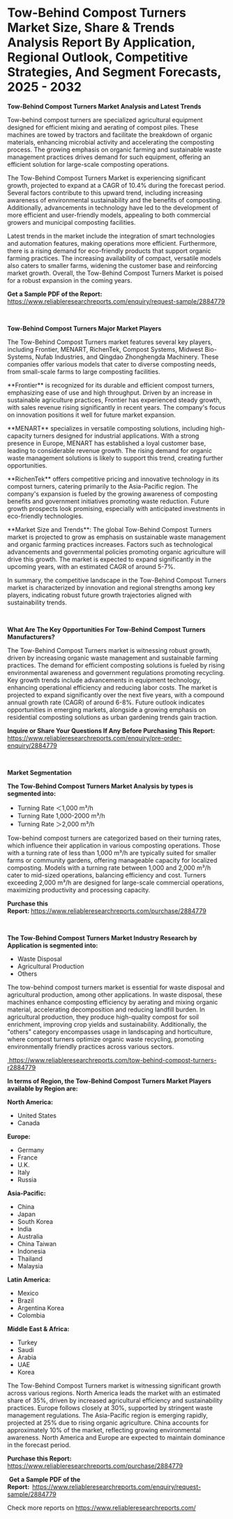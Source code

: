 <p><h1>Tow-Behind Compost Turners Market Size, Share & Trends Analysis Report By Application, Regional Outlook, Competitive Strategies, And Segment Forecasts, 2025 - 2032</h1></p><p><strong>Tow-Behind Compost Turners Market Analysis and Latest Trends</strong></p>
<p><p>Tow-behind compost turners are specialized agricultural equipment designed for efficient mixing and aerating of compost piles. These machines are towed by tractors and facilitate the breakdown of organic materials, enhancing microbial activity and accelerating the composting process. The growing emphasis on organic farming and sustainable waste management practices drives demand for such equipment, offering an efficient solution for large-scale composting operations.</p><p>The Tow-Behind Compost Turners Market is experiencing significant growth, projected to expand at a CAGR of 10.4% during the forecast period. Several factors contribute to this upward trend, including increasing awareness of environmental sustainability and the benefits of composting. Additionally, advancements in technology have led to the development of more efficient and user-friendly models, appealing to both commercial growers and municipal composting facilities.</p><p>Latest trends in the market include the integration of smart technologies and automation features, making operations more efficient. Furthermore, there is a rising demand for eco-friendly products that support organic farming practices. The increasing availability of compact, versatile models also caters to smaller farms, widening the customer base and reinforcing market growth. Overall, the Tow-Behind Compost Turners Market is poised for a robust expansion in the coming years.</p></p>
<p><strong>Get a Sample PDF of the Report:&nbsp;</strong> <a href="https://www.reliableresearchreports.com/enquiry/request-sample/2884779?utm_campaign=2286&utm_medium=2&utm_source=Github&utm_content=ia&utm_term=13032025&utm_id=tow-behind-compost-turners">https://www.reliableresearchreports.com/enquiry/request-sample/2884779</a></p>
<p>&nbsp;</p>
<p><strong>Tow-Behind Compost Turners Major Market Players</strong></p>
<p><p>The Tow-Behind Compost Turners market features several key players, including Frontier, MENART, RichenTek, Compost Systems, Midwest Bio-Systems, Nufab Industries, and Qingdao Zhonghengda Machinery. These companies offer various models that cater to diverse composting needs, from small-scale farms to large composting facilities.</p><p>**Frontier** is recognized for its durable and efficient compost turners, emphasizing ease of use and high throughput. Driven by an increase in sustainable agriculture practices, Frontier has experienced steady growth, with sales revenue rising significantly in recent years. The company's focus on innovation positions it well for future market expansion.</p><p>**MENART** specializes in versatile composting solutions, including high-capacity turners designed for industrial applications. With a strong presence in Europe, MENART has established a loyal customer base, leading to considerable revenue growth. The rising demand for organic waste management solutions is likely to support this trend, creating further opportunities.</p><p>**RichenTek** offers competitive pricing and innovative technology in its compost turners, catering primarily to the Asia-Pacific region. The company's expansion is fueled by the growing awareness of composting benefits and government initiatives promoting waste reduction. Future growth prospects look promising, especially with anticipated investments in eco-friendly technologies.</p><p>**Market Size and Trends**: The global Tow-Behind Compost Turners market is projected to grow as emphasis on sustainable waste management and organic farming practices increases. Factors such as technological advancements and governmental policies promoting organic agriculture will drive this growth. The market is expected to expand significantly in the upcoming years, with an estimated CAGR of around 5-7%.</p><p>In summary, the competitive landscape in the Tow-Behind Compost Turners market is characterized by innovation and regional strengths among key players, indicating robust future growth trajectories aligned with sustainability trends.</p></p>
<p>&nbsp;</p>
<p><strong>What Are The Key Opportunities For Tow-Behind Compost Turners Manufacturers?</strong></p>
<p><p>The Tow-Behind Compost Turners market is witnessing robust growth, driven by increasing organic waste management and sustainable farming practices. The demand for efficient composting solutions is fueled by rising environmental awareness and government regulations promoting recycling. Key growth trends include advancements in equipment technology, enhancing operational efficiency and reducing labor costs. The market is projected to expand significantly over the next five years, with a compound annual growth rate (CAGR) of around 6-8%. Future outlook indicates opportunities in emerging markets, alongside a growing emphasis on residential composting solutions as urban gardening trends gain traction.</p></p>
<p><strong>Inquire or Share Your Questions If Any Before Purchasing This Report:</strong> <a href="https://www.reliableresearchreports.com/enquiry/pre-order-enquiry/2884779?utm_campaign=2286&utm_medium=2&utm_source=Github&utm_content=ia&utm_term=13032025&utm_id=tow-behind-compost-turners">https://www.reliableresearchreports.com/enquiry/pre-order-enquiry/2884779</a></p>
<p>&nbsp;</p>
<p><strong>Market Segmentation</strong></p>
<p><strong>The Tow-Behind Compost Turners Market Analysis by types is segmented into:</strong></p>
<p><ul><li>Turning Rate ＜1,000 m³/h</li><li>Turning Rate 1,000-2000 m³/h</li><li>Turning Rate ＞2,000 m³/h</li></ul></p>
<p><p>Tow-behind compost turners are categorized based on their turning rates, which influence their application in various composting operations. Those with a turning rate of less than 1,000 m³/h are typically suited for smaller farms or community gardens, offering manageable capacity for localized composting. Models with a turning rate between 1,000 and 2,000 m³/h cater to mid-sized operations, balancing efficiency and cost. Turners exceeding 2,000 m³/h are designed for large-scale commercial operations, maximizing productivity and processing capacity.</p></p>
<p><strong>Purchase this Report:&nbsp;</strong><a href="https://www.reliableresearchreports.com/purchase/2884779?utm_campaign=2286&utm_medium=2&utm_source=Github&utm_content=ia&utm_term=13032025&utm_id=tow-behind-compost-turners">https://www.reliableresearchreports.com/purchase/2884779</a></p>
<p>&nbsp;</p>
<p><strong>The Tow-Behind Compost Turners Market Industry Research by Application is segmented into:</strong></p>
<p><ul><li>Waste Disposal</li><li>Agricultural Production</li><li>Others</li></ul></p>
<p><p>The tow-behind compost turners market is essential for waste disposal and agricultural production, among other applications. In waste disposal, these machines enhance composting efficiency by aerating and mixing organic material, accelerating decomposition and reducing landfill burden. In agricultural production, they produce high-quality compost for soil enrichment, improving crop yields and sustainability. Additionally, the "others" category encompasses usage in landscaping and horticulture, where compost turners optimize organic waste recycling, promoting environmentally friendly practices across various sectors.</p></p>
<p><a href="https://www.reliableresearchreports.com/tow-behind-compost-turners-r2884779?utm_campaign=2286&utm_medium=2&utm_source=Github&utm_content=ia&utm_term=13032025&utm_id=tow-behind-compost-turners">&nbsp;https://www.reliableresearchreports.com/tow-behind-compost-turners-r2884779</a></p>
<p><strong>In terms of Region, the Tow-Behind Compost Turners Market Players available by Region are:</strong></p>
<p>
    <p> <strong> North America: </strong>
        <ul>
            <li>United States</li>
            <li>Canada</li>
        </ul>
        </p> 
    <p> <strong> Europe: </strong>
        <ul>
            <li>Germany</li>
            <li>France</li>
            <li>U.K.</li>
            <li>Italy</li>
            <li>Russia</li>
        </ul>
        </p> 
    <p> <strong> Asia-Pacific: </strong>
        <ul>
            <li>China</li>
            <li>Japan</li>
            <li>South Korea</li>
            <li>India</li>
            <li>Australia</li>
            <li>China Taiwan</li>
            <li>Indonesia</li>
            <li>Thailand</li>
            <li>Malaysia</li>
        </ul>
        </p> 
    <p> <strong> Latin America: </strong>
        <ul>
            <li>Mexico</li>
            <li>Brazil</li>
            <li>Argentina Korea</li>
            <li>Colombia</li>
        </ul>
        </p> 
    <p> <strong> Middle East & Africa: </strong>
        <ul>
            <li>Turkey</li>
            <li>Saudi</li>
            <li>Arabia</li>
            <li>UAE</li>
            <li>Korea</li>
        </ul>
    </p>
    </p>
<p><p>The Tow-Behind Compost Turners market is witnessing significant growth across various regions. North America leads the market with an estimated share of 35%, driven by increased agricultural efficiency and sustainability practices. Europe follows closely at 30%, supported by stringent waste management regulations. The Asia-Pacific region is emerging rapidly, projected at 25% due to rising organic agriculture. China accounts for approximately 10% of the market, reflecting growing environmental awareness. North America and Europe are expected to maintain dominance in the forecast period.</p></p>
<p><strong>Purchase this Report: </strong><a href="https://www.reliableresearchreports.com/purchase/2884779?utm_campaign=2286&utm_medium=2&utm_source=Github&utm_content=ia&utm_term=13032025&utm_id=tow-behind-compost-turners">https://www.reliableresearchreports.com/purchase/2884779</a></p>
<p>&nbsp;<strong>Get a Sample PDF of the Report:&nbsp;&nbsp;</strong><a href="https://www.reliableresearchreports.com/enquiry/request-sample/2884779?utm_campaign=2286&utm_medium=2&utm_source=Github&utm_content=ia&utm_term=13032025&utm_id=tow-behind-compost-turners">https://www.reliableresearchreports.com/enquiry/request-sample/2884779</a></p>
<p><strong></strong></p>
<p>Check more reports on <a href="https://www.reliableresearchreports.com/?utm_campaign=2286&utm_medium=2&utm_source=Github&utm_content=ia&utm_term=13032025&utm_id=tow-behind-compost-turners">https://www.reliableresearchreports.com/</a></p>